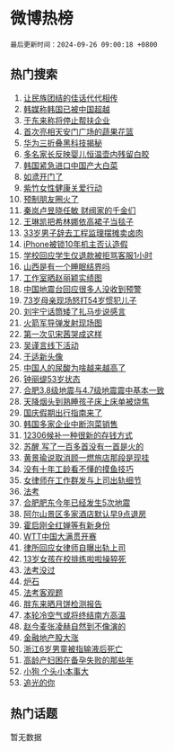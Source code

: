 # 微博热榜

`最后更新时间：2024-09-26 09:00:18 +0800`

## 热门搜索

1. [让民族团结的佳话代代相传](https://m.weibo.cn/search?containerid=100103type%3D1%26t%3D10%26q%3D%23%E8%AE%A9%E6%B0%91%E6%97%8F%E5%9B%A2%E7%BB%93%E7%9A%84%E4%BD%B3%E8%AF%9D%E4%BB%A3%E4%BB%A3%E7%9B%B8%E4%BC%A0%23&stream_entry_id=51&isnewpage=1&extparam=seat%3D1%26dgr%3D0%26q%3D%2523%25E8%25AE%25A9%25E6%25B0%2591%25E6%2597%258F%25E5%259B%25A2%25E7%25BB%2593%25E7%259A%2584%25E4%25BD%25B3%25E8%25AF%259D%25E4%25BB%25A3%25E4%25BB%25A3%25E7%259B%25B8%25E4%25BC%25A0%2523%26stream_entry_id%3D51%26pos%3D0%26c_type%3D51%26filter_type%3Drealtimehot%26cate%3D10103%26display_time%3D1727312417%26pre_seqid%3D1727312417623012515455)
1. [韩媒称韩国已被中国超越](https://m.weibo.cn/search?containerid=100103type%3D1%26t%3D10%26q%3D%23%E9%9F%A9%E5%AA%92%E7%A7%B0%E9%9F%A9%E5%9B%BD%E5%B7%B2%E8%A2%AB%E4%B8%AD%E5%9B%BD%E8%B6%85%E8%B6%8A%23&stream_entry_id=31&isnewpage=1&extparam=seat%3D1%26dgr%3D0%26c_type%3D31%26flag%3D1%26realpos%3D1%26cate%3D5001%26lcate%3D5001%26filter_type%3Drealtimehot%26pos%3D0%26band_rank%3D1%26stream_entry_id%3D31%26q%3D%2523%25E9%259F%25A9%25E5%25AA%2592%25E7%25A7%25B0%25E9%259F%25A9%25E5%259B%25BD%25E5%25B7%25B2%25E8%25A2%25AB%25E4%25B8%25AD%25E5%259B%25BD%25E8%25B6%2585%25E8%25B6%258A%2523%26display_time%3D1727312417%26pre_seqid%3D1727312417623012515455)
1. [于东来称将停止帮扶企业](https://m.weibo.cn/search?containerid=100103type%3D1%26t%3D10%26q%3D%23%E4%BA%8E%E4%B8%9C%E6%9D%A5%E7%A7%B0%E5%B0%86%E5%81%9C%E6%AD%A2%E5%B8%AE%E6%89%B6%E4%BC%81%E4%B8%9A%23&stream_entry_id=31&isnewpage=1&extparam=seat%3D1%26dgr%3D0%26c_type%3D31%26flag%3D1%26realpos%3D2%26cate%3D5001%26lcate%3D5001%26filter_type%3Drealtimehot%26pos%3D1%26band_rank%3D2%26stream_entry_id%3D31%26q%3D%2523%25E4%25BA%258E%25E4%25B8%259C%25E6%259D%25A5%25E7%25A7%25B0%25E5%25B0%2586%25E5%2581%259C%25E6%25AD%25A2%25E5%25B8%25AE%25E6%2589%25B6%25E4%25BC%2581%25E4%25B8%259A%2523%26display_time%3D1727312417%26pre_seqid%3D1727312417623012515455)
1. [首次亮相天安门广场的蔬果花篮](https://m.weibo.cn/search?containerid=100103type%3D1%26t%3D10%26q%3D%23%E9%A6%96%E6%AC%A1%E4%BA%AE%E7%9B%B8%E5%A4%A9%E5%AE%89%E9%97%A8%E5%B9%BF%E5%9C%BA%E7%9A%84%E8%94%AC%E6%9E%9C%E8%8A%B1%E7%AF%AE%23&stream_entry_id=31&isnewpage=1&extparam=seat%3D1%26dgr%3D0%26c_type%3D31%26flag%3D32768%26realpos%3D3%26cate%3D5001%26lcate%3D5001%26filter_type%3Drealtimehot%26pos%3D2%26band_rank%3D3%26stream_entry_id%3D31%26q%3D%2523%25E9%25A6%2596%25E6%25AC%25A1%25E4%25BA%25AE%25E7%259B%25B8%25E5%25A4%25A9%25E5%25AE%2589%25E9%2597%25A8%25E5%25B9%25BF%25E5%259C%25BA%25E7%259A%2584%25E8%2594%25AC%25E6%259E%259C%25E8%258A%25B1%25E7%25AF%25AE%2523%26display_time%3D1727312417%26pre_seqid%3D1727312417623012515455)
1. [华为三折叠黑科技揭秘](https://m.weibo.cn/search?containerid=100103type%3D1%26t%3D10%26q%3D%23%E5%8D%8E%E4%B8%BA%E4%B8%89%E6%8A%98%E5%8F%A0%E9%BB%91%E7%A7%91%E6%8A%80%E6%8F%AD%E7%A7%98%23&stream_entry_id=31&isnewpage=1&extparam=seat%3D1%26dgr%3D0%26adid%3D256952%26pos%3D3%26cate%3D5001%26c_type%3D31%26band_rank%3D4%26lcate%3D5001%26filter_type%3Drealtimehot%26stream_entry_id%3D31%26topic_ad%3D1%26is_ad_pos%3D1%26q%3D%2523%25E5%258D%258E%25E4%25B8%25BA%25E4%25B8%2589%25E6%258A%2598%25E5%258F%25A0%25E9%25BB%2591%25E7%25A7%2591%25E6%258A%2580%25E6%258F%25AD%25E7%25A7%2598%2523%26display_time%3D1727312417%26pre_seqid%3D1727312417623012515455)
1. [多名家长反映婴儿恒温壶内残留白胶](https://m.weibo.cn/search?containerid=100103type%3D1%26t%3D10%26q%3D%23%E5%A4%9A%E5%90%8D%E5%AE%B6%E9%95%BF%E5%8F%8D%E6%98%A0%E5%A9%B4%E5%84%BF%E6%81%92%E6%B8%A9%E5%A3%B6%E5%86%85%E6%AE%8B%E7%95%99%E7%99%BD%E8%83%B6%23&stream_entry_id=31&isnewpage=1&extparam=seat%3D1%26dgr%3D0%26c_type%3D31%26flag%3D1%26realpos%3D4%26cate%3D5001%26lcate%3D5001%26filter_type%3Drealtimehot%26pos%3D4%26band_rank%3D4%26stream_entry_id%3D31%26q%3D%2523%25E5%25A4%259A%25E5%2590%258D%25E5%25AE%25B6%25E9%2595%25BF%25E5%258F%258D%25E6%2598%25A0%25E5%25A9%25B4%25E5%2584%25BF%25E6%2581%2592%25E6%25B8%25A9%25E5%25A3%25B6%25E5%2586%2585%25E6%25AE%258B%25E7%2595%2599%25E7%2599%25BD%25E8%2583%25B6%2523%26display_time%3D1727312417%26pre_seqid%3D1727312417623012515455)
1. [韩国紧急进口中国产大白菜](https://m.weibo.cn/search?containerid=100103type%3D1%26t%3D10%26q%3D%23%E9%9F%A9%E5%9B%BD%E7%B4%A7%E6%80%A5%E8%BF%9B%E5%8F%A3%E4%B8%AD%E5%9B%BD%E4%BA%A7%E5%A4%A7%E7%99%BD%E8%8F%9C%23&stream_entry_id=31&isnewpage=1&extparam=seat%3D1%26dgr%3D0%26c_type%3D31%26flag%3D1%26realpos%3D5%26cate%3D5001%26lcate%3D5001%26filter_type%3Drealtimehot%26pos%3D5%26band_rank%3D5%26stream_entry_id%3D31%26q%3D%2523%25E9%259F%25A9%25E5%259B%25BD%25E7%25B4%25A7%25E6%2580%25A5%25E8%25BF%259B%25E5%258F%25A3%25E4%25B8%25AD%25E5%259B%25BD%25E4%25BA%25A7%25E5%25A4%25A7%25E7%2599%25BD%25E8%258F%259C%2523%26display_time%3D1727312417%26pre_seqid%3D1727312417623012515455)
1. [如鸢开门了](https://m.weibo.cn/search?containerid=100103type%3D1%26t%3D10%26q%3D%E5%A6%82%E9%B8%A2%E5%BC%80%E9%97%A8%E4%BA%86&stream_entry_id=31&isnewpage=1&extparam=seat%3D1%26dgr%3D0%26c_type%3D31%26flag%3D1%26realpos%3D6%26cate%3D5001%26lcate%3D5001%26filter_type%3Drealtimehot%26pos%3D6%26band_rank%3D6%26stream_entry_id%3D31%26q%3D%25E5%25A6%2582%25E9%25B8%25A2%25E5%25BC%2580%25E9%2597%25A8%25E4%25BA%2586%26display_time%3D1727312417%26pre_seqid%3D1727312417623012515455)
1. [紫竹女性健康关爱行动](https://m.weibo.cn/search?containerid=100103type%3D1%26t%3D10%26q%3D%23%E7%B4%AB%E7%AB%B9%E5%A5%B3%E6%80%A7%E5%81%A5%E5%BA%B7%E5%85%B3%E7%88%B1%E8%A1%8C%E5%8A%A8%23&stream_entry_id=31&isnewpage=1&extparam=seat%3D1%26dgr%3D0%26adid%3D255599%26pos%3D7%26cate%3D5001%26c_type%3D31%26band_rank%3D7%26lcate%3D5001%26filter_type%3Drealtimehot%26stream_entry_id%3D31%26topic_ad%3D1%26is_ad_pos%3D1%26q%3D%2523%25E7%25B4%25AB%25E7%25AB%25B9%25E5%25A5%25B3%25E6%2580%25A7%25E5%2581%25A5%25E5%25BA%25B7%25E5%2585%25B3%25E7%2588%25B1%25E8%25A1%258C%25E5%258A%25A8%2523%26display_time%3D1727312417%26pre_seqid%3D1727312417623012515455)
1. [预制朋友圈火了](https://m.weibo.cn/search?containerid=100103type%3D1%26t%3D10%26q%3D%23%E9%A2%84%E5%88%B6%E6%9C%8B%E5%8F%8B%E5%9C%88%E7%81%AB%E4%BA%86%23&stream_entry_id=31&isnewpage=1&extparam=seat%3D1%26dgr%3D0%26c_type%3D31%26flag%3D0%26realpos%3D7%26cate%3D5001%26lcate%3D5001%26filter_type%3Drealtimehot%26pos%3D8%26band_rank%3D7%26stream_entry_id%3D31%26q%3D%2523%25E9%25A2%2584%25E5%2588%25B6%25E6%259C%258B%25E5%258F%258B%25E5%259C%2588%25E7%2581%25AB%25E4%25BA%2586%2523%26display_time%3D1727312417%26pre_seqid%3D1727312417623012515455)
1. [秦岚卢昱晓任敏 财阀家的千金们](https://m.weibo.cn/search?containerid=100103type%3D1%26t%3D10%26q%3D%E7%A7%A6%E5%B2%9A%E5%8D%A2%E6%98%B1%E6%99%93%E4%BB%BB%E6%95%8F+%E8%B4%A2%E9%98%80%E5%AE%B6%E7%9A%84%E5%8D%83%E9%87%91%E4%BB%AC&stream_entry_id=31&isnewpage=1&extparam=seat%3D1%26dgr%3D0%26c_type%3D31%26flag%3D2%26realpos%3D8%26cate%3D5001%26lcate%3D5001%26filter_type%3Drealtimehot%26pos%3D9%26band_rank%3D8%26stream_entry_id%3D31%26q%3D%25E7%25A7%25A6%25E5%25B2%259A%25E5%258D%25A2%25E6%2598%25B1%25E6%2599%2593%25E4%25BB%25BB%25E6%2595%258F%2520%25E8%25B4%25A2%25E9%2598%2580%25E5%25AE%25B6%25E7%259A%2584%25E5%258D%2583%25E9%2587%2591%25E4%25BB%25AC%26display_time%3D1727312417%26pre_seqid%3D1727312417623012515455)
1. [王琳凯把希林娜依高裙子当毯子](https://m.weibo.cn/search?containerid=100103type%3D1%26t%3D10%26q%3D%23%E7%8E%8B%E7%90%B3%E5%87%AF%E6%8A%8A%E5%B8%8C%E6%9E%97%E5%A8%9C%E4%BE%9D%E9%AB%98%E8%A3%99%E5%AD%90%E5%BD%93%E6%AF%AF%E5%AD%90%23&stream_entry_id=31&isnewpage=1&extparam=seat%3D1%26dgr%3D0%26c_type%3D31%26flag%3D1%26realpos%3D9%26cate%3D5001%26lcate%3D5001%26filter_type%3Drealtimehot%26pos%3D10%26band_rank%3D9%26stream_entry_id%3D31%26q%3D%2523%25E7%258E%258B%25E7%2590%25B3%25E5%2587%25AF%25E6%258A%258A%25E5%25B8%258C%25E6%259E%2597%25E5%25A8%259C%25E4%25BE%259D%25E9%25AB%2598%25E8%25A3%2599%25E5%25AD%2590%25E5%25BD%2593%25E6%25AF%25AF%25E5%25AD%2590%2523%26display_time%3D1727312417%26pre_seqid%3D1727312417623012515455)
1. [33岁男子辞去工程监理摆摊卖卤肉](https://m.weibo.cn/search?containerid=100103type%3D1%26t%3D10%26q%3D%2333%E5%B2%81%E7%94%B7%E5%AD%90%E8%BE%9E%E5%8E%BB%E5%B7%A5%E7%A8%8B%E7%9B%91%E7%90%86%E6%91%86%E6%91%8A%E5%8D%96%E5%8D%A4%E8%82%89%23&stream_entry_id=31&isnewpage=1&extparam=seat%3D1%26dgr%3D0%26c_type%3D31%26flag%3D0%26realpos%3D10%26cate%3D5001%26lcate%3D5001%26filter_type%3Drealtimehot%26pos%3D11%26band_rank%3D10%26stream_entry_id%3D31%26q%3D%252333%25E5%25B2%2581%25E7%2594%25B7%25E5%25AD%2590%25E8%25BE%259E%25E5%258E%25BB%25E5%25B7%25A5%25E7%25A8%258B%25E7%259B%2591%25E7%2590%2586%25E6%2591%2586%25E6%2591%258A%25E5%258D%2596%25E5%258D%25A4%25E8%2582%2589%2523%26display_time%3D1727312417%26pre_seqid%3D1727312417623012515455)
1. [iPhone被锁10年机主否认造假](https://m.weibo.cn/search?containerid=100103type%3D1%26t%3D10%26q%3D%23iPhone%E8%A2%AB%E9%94%8110%E5%B9%B4%E6%9C%BA%E4%B8%BB%E5%90%A6%E8%AE%A4%E9%80%A0%E5%81%87%23&stream_entry_id=31&isnewpage=1&extparam=seat%3D1%26dgr%3D0%26c_type%3D31%26flag%3D1%26realpos%3D11%26cate%3D5001%26lcate%3D5001%26filter_type%3Drealtimehot%26pos%3D12%26band_rank%3D11%26stream_entry_id%3D31%26q%3D%2523iPhone%25E8%25A2%25AB%25E9%2594%258110%25E5%25B9%25B4%25E6%259C%25BA%25E4%25B8%25BB%25E5%2590%25A6%25E8%25AE%25A4%25E9%2580%25A0%25E5%2581%2587%2523%26display_time%3D1727312417%26pre_seqid%3D1727312417623012515455)
1. [学校回应学生仅退款被拒骂客服1小时](https://m.weibo.cn/search?containerid=100103type%3D1%26t%3D10%26q%3D%23%E5%AD%A6%E6%A0%A1%E5%9B%9E%E5%BA%94%E5%AD%A6%E7%94%9F%E4%BB%85%E9%80%80%E6%AC%BE%E8%A2%AB%E6%8B%92%E9%AA%82%E5%AE%A2%E6%9C%8D1%E5%B0%8F%E6%97%B6%23&stream_entry_id=31&isnewpage=1&extparam=seat%3D1%26dgr%3D0%26c_type%3D31%26flag%3D0%26realpos%3D12%26cate%3D5001%26lcate%3D5001%26filter_type%3Drealtimehot%26pos%3D13%26band_rank%3D12%26stream_entry_id%3D31%26q%3D%2523%25E5%25AD%25A6%25E6%25A0%25A1%25E5%259B%259E%25E5%25BA%2594%25E5%25AD%25A6%25E7%2594%259F%25E4%25BB%2585%25E9%2580%2580%25E6%25AC%25BE%25E8%25A2%25AB%25E6%258B%2592%25E9%25AA%2582%25E5%25AE%25A2%25E6%259C%258D1%25E5%25B0%258F%25E6%2597%25B6%2523%26display_time%3D1727312417%26pre_seqid%3D1727312417623012515455)
1. [山西是有一个睡眠结界吗](https://m.weibo.cn/search?containerid=100103type%3D1%26t%3D10%26q%3D%23%E5%B1%B1%E8%A5%BF%E6%98%AF%E6%9C%89%E4%B8%80%E4%B8%AA%E7%9D%A1%E7%9C%A0%E7%BB%93%E7%95%8C%E5%90%97%23&stream_entry_id=31&isnewpage=1&extparam=seat%3D1%26dgr%3D0%26c_type%3D31%26flag%3D0%26realpos%3D13%26cate%3D5001%26lcate%3D5001%26filter_type%3Drealtimehot%26pos%3D14%26band_rank%3D13%26stream_entry_id%3D31%26q%3D%2523%25E5%25B1%25B1%25E8%25A5%25BF%25E6%2598%25AF%25E6%259C%2589%25E4%25B8%2580%25E4%25B8%25AA%25E7%259D%25A1%25E7%259C%25A0%25E7%25BB%2593%25E7%2595%258C%25E5%2590%2597%2523%26display_time%3D1727312417%26pre_seqid%3D1727312417623012515455)
1. [工作室晒赵丽颖实绩图](https://m.weibo.cn/search?containerid=100103type%3D1%26t%3D10%26q%3D%23%E5%B7%A5%E4%BD%9C%E5%AE%A4%E6%99%92%E8%B5%B5%E4%B8%BD%E9%A2%96%E5%AE%9E%E7%BB%A9%E5%9B%BE%23&stream_entry_id=31&isnewpage=1&extparam=seat%3D1%26dgr%3D0%26c_type%3D31%26flag%3D1%26realpos%3D14%26cate%3D5001%26lcate%3D5001%26filter_type%3Drealtimehot%26pos%3D15%26band_rank%3D14%26stream_entry_id%3D31%26q%3D%2523%25E5%25B7%25A5%25E4%25BD%259C%25E5%25AE%25A4%25E6%2599%2592%25E8%25B5%25B5%25E4%25B8%25BD%25E9%25A2%2596%25E5%25AE%259E%25E7%25BB%25A9%25E5%259B%25BE%2523%26display_time%3D1727312417%26pre_seqid%3D1727312417623012515455)
1. [中国地震台回应很多人没收到预警](https://m.weibo.cn/search?containerid=100103type%3D1%26t%3D10%26q%3D%23%E4%B8%AD%E5%9B%BD%E5%9C%B0%E9%9C%87%E5%8F%B0%E5%9B%9E%E5%BA%94%E5%BE%88%E5%A4%9A%E4%BA%BA%E6%B2%A1%E6%94%B6%E5%88%B0%E9%A2%84%E8%AD%A6%23&stream_entry_id=31&isnewpage=1&extparam=seat%3D1%26dgr%3D0%26c_type%3D31%26flag%3D1%26realpos%3D15%26cate%3D5001%26lcate%3D5001%26filter_type%3Drealtimehot%26pos%3D16%26band_rank%3D15%26stream_entry_id%3D31%26q%3D%2523%25E4%25B8%25AD%25E5%259B%25BD%25E5%259C%25B0%25E9%259C%2587%25E5%258F%25B0%25E5%259B%259E%25E5%25BA%2594%25E5%25BE%2588%25E5%25A4%259A%25E4%25BA%25BA%25E6%25B2%25A1%25E6%2594%25B6%25E5%2588%25B0%25E9%25A2%2584%25E8%25AD%25A6%2523%26display_time%3D1727312417%26pre_seqid%3D1727312417623012515455)
1. [73岁母亲现场怒打54岁惯犯儿子](https://m.weibo.cn/search?containerid=100103type%3D1%26t%3D10%26q%3D%2373%E5%B2%81%E6%AF%8D%E4%BA%B2%E7%8E%B0%E5%9C%BA%E6%80%92%E6%89%9354%E5%B2%81%E6%83%AF%E7%8A%AF%E5%84%BF%E5%AD%90%23&stream_entry_id=31&isnewpage=1&extparam=seat%3D1%26dgr%3D0%26c_type%3D31%26flag%3D0%26realpos%3D16%26cate%3D5001%26lcate%3D5001%26filter_type%3Drealtimehot%26pos%3D17%26band_rank%3D16%26stream_entry_id%3D31%26q%3D%252373%25E5%25B2%2581%25E6%25AF%258D%25E4%25BA%25B2%25E7%258E%25B0%25E5%259C%25BA%25E6%2580%2592%25E6%2589%259354%25E5%25B2%2581%25E6%2583%25AF%25E7%258A%25AF%25E5%2584%25BF%25E5%25AD%2590%2523%26display_time%3D1727312417%26pre_seqid%3D1727312417623012515455)
1. [刘宇宁话筒矮了扎马步说感言](https://m.weibo.cn/search?containerid=100103type%3D1%26t%3D10%26q%3D%E5%88%98%E5%AE%87%E5%AE%81%E8%AF%9D%E7%AD%92%E7%9F%AE%E4%BA%86%E6%89%8E%E9%A9%AC%E6%AD%A5%E8%AF%B4%E6%84%9F%E8%A8%80&stream_entry_id=31&isnewpage=1&extparam=seat%3D1%26dgr%3D0%26c_type%3D31%26flag%3D1%26realpos%3D17%26cate%3D5001%26lcate%3D5001%26filter_type%3Drealtimehot%26pos%3D18%26band_rank%3D17%26stream_entry_id%3D31%26q%3D%25E5%2588%2598%25E5%25AE%2587%25E5%25AE%2581%25E8%25AF%259D%25E7%25AD%2592%25E7%259F%25AE%25E4%25BA%2586%25E6%2589%258E%25E9%25A9%25AC%25E6%25AD%25A5%25E8%25AF%25B4%25E6%2584%259F%25E8%25A8%2580%26display_time%3D1727312417%26pre_seqid%3D1727312417623012515455)
1. [火箭军导弹发射现场图](https://m.weibo.cn/search?containerid=100103type%3D1%26t%3D10%26q%3D%23%E7%81%AB%E7%AE%AD%E5%86%9B%E5%AF%BC%E5%BC%B9%E5%8F%91%E5%B0%84%E7%8E%B0%E5%9C%BA%E5%9B%BE%23&stream_entry_id=31&isnewpage=1&extparam=seat%3D1%26dgr%3D0%26c_type%3D31%26flag%3D1%26realpos%3D18%26cate%3D5001%26lcate%3D5001%26filter_type%3Drealtimehot%26pos%3D19%26band_rank%3D18%26stream_entry_id%3D31%26q%3D%2523%25E7%2581%25AB%25E7%25AE%25AD%25E5%2586%259B%25E5%25AF%25BC%25E5%25BC%25B9%25E5%258F%2591%25E5%25B0%2584%25E7%258E%25B0%25E5%259C%25BA%25E5%259B%25BE%2523%26display_time%3D1727312417%26pre_seqid%3D1727312417623012515455)
1. [第一次见宋茜哭成这样](https://m.weibo.cn/search?containerid=100103type%3D1%26t%3D10%26q%3D%23%E7%AC%AC%E4%B8%80%E6%AC%A1%E8%A7%81%E5%AE%8B%E8%8C%9C%E5%93%AD%E6%88%90%E8%BF%99%E6%A0%B7%23&stream_entry_id=31&isnewpage=1&extparam=seat%3D1%26dgr%3D0%26c_type%3D31%26flag%3D0%26realpos%3D19%26cate%3D5001%26lcate%3D5001%26filter_type%3Drealtimehot%26pos%3D20%26band_rank%3D19%26stream_entry_id%3D31%26q%3D%2523%25E7%25AC%25AC%25E4%25B8%2580%25E6%25AC%25A1%25E8%25A7%2581%25E5%25AE%258B%25E8%258C%259C%25E5%2593%25AD%25E6%2588%2590%25E8%25BF%2599%25E6%25A0%25B7%2523%26display_time%3D1727312417%26pre_seqid%3D1727312417623012515455)
1. [吴谨言线下活动](https://m.weibo.cn/search?containerid=100103type%3D1%26t%3D10%26q%3D%E5%90%B4%E8%B0%A8%E8%A8%80%E7%BA%BF%E4%B8%8B%E6%B4%BB%E5%8A%A8&stream_entry_id=31&isnewpage=1&extparam=seat%3D1%26dgr%3D0%26c_type%3D31%26flag%3D0%26realpos%3D20%26cate%3D5001%26lcate%3D5001%26filter_type%3Drealtimehot%26pos%3D21%26band_rank%3D20%26stream_entry_id%3D31%26q%3D%25E5%2590%25B4%25E8%25B0%25A8%25E8%25A8%2580%25E7%25BA%25BF%25E4%25B8%258B%25E6%25B4%25BB%25E5%258A%25A8%26display_time%3D1727312417%26pre_seqid%3D1727312417623012515455)
1. [于适新头像](https://m.weibo.cn/search?containerid=100103type%3D1%26t%3D10%26q%3D%23%E4%BA%8E%E9%80%82%E6%96%B0%E5%A4%B4%E5%83%8F%23&stream_entry_id=31&isnewpage=1&extparam=seat%3D1%26dgr%3D0%26c_type%3D31%26flag%3D2%26realpos%3D21%26cate%3D5001%26lcate%3D5001%26filter_type%3Drealtimehot%26pos%3D22%26band_rank%3D21%26stream_entry_id%3D31%26q%3D%2523%25E4%25BA%258E%25E9%2580%2582%25E6%2596%25B0%25E5%25A4%25B4%25E5%2583%258F%2523%26display_time%3D1727312417%26pre_seqid%3D1727312417623012515455)
1. [中国人的尿酸为啥越来越高了](https://m.weibo.cn/search?containerid=100103type%3D1%26t%3D10%26q%3D%23%E4%B8%AD%E5%9B%BD%E4%BA%BA%E7%9A%84%E5%B0%BF%E9%85%B8%E4%B8%BA%E5%95%A5%E8%B6%8A%E6%9D%A5%E8%B6%8A%E9%AB%98%E4%BA%86%23&stream_entry_id=31&isnewpage=1&extparam=seat%3D1%26dgr%3D0%26c_type%3D31%26flag%3D0%26realpos%3D22%26cate%3D5001%26lcate%3D5001%26filter_type%3Drealtimehot%26pos%3D23%26band_rank%3D22%26stream_entry_id%3D31%26q%3D%2523%25E4%25B8%25AD%25E5%259B%25BD%25E4%25BA%25BA%25E7%259A%2584%25E5%25B0%25BF%25E9%2585%25B8%25E4%25B8%25BA%25E5%2595%25A5%25E8%25B6%258A%25E6%259D%25A5%25E8%25B6%258A%25E9%25AB%2598%25E4%25BA%2586%2523%26display_time%3D1727312417%26pre_seqid%3D1727312417623012515455)
1. [钟丽缇53岁状态](https://m.weibo.cn/search?containerid=100103type%3D1%26t%3D10%26q%3D%E9%92%9F%E4%B8%BD%E7%BC%8753%E5%B2%81%E7%8A%B6%E6%80%81&stream_entry_id=31&isnewpage=1&extparam=seat%3D1%26dgr%3D0%26c_type%3D31%26flag%3D0%26realpos%3D23%26cate%3D5001%26lcate%3D5001%26filter_type%3Drealtimehot%26pos%3D24%26band_rank%3D23%26stream_entry_id%3D31%26q%3D%25E9%2592%259F%25E4%25B8%25BD%25E7%25BC%258753%25E5%25B2%2581%25E7%258A%25B6%25E6%2580%2581%26display_time%3D1727312417%26pre_seqid%3D1727312417623012515455)
1. [合肥3.8级地震与4.7级地震震中基本一致](https://m.weibo.cn/search?containerid=100103type%3D1%26t%3D10%26q%3D%23%E5%90%88%E8%82%A53.8%E7%BA%A7%E5%9C%B0%E9%9C%87%E4%B8%8E4.7%E7%BA%A7%E5%9C%B0%E9%9C%87%E9%9C%87%E4%B8%AD%E5%9F%BA%E6%9C%AC%E4%B8%80%E8%87%B4%23&stream_entry_id=31&isnewpage=1&extparam=seat%3D1%26dgr%3D0%26c_type%3D31%26flag%3D0%26realpos%3D24%26cate%3D5001%26lcate%3D5001%26filter_type%3Drealtimehot%26pos%3D25%26band_rank%3D24%26stream_entry_id%3D31%26q%3D%2523%25E5%2590%2588%25E8%2582%25A53.8%25E7%25BA%25A7%25E5%259C%25B0%25E9%259C%2587%25E4%25B8%258E4.7%25E7%25BA%25A7%25E5%259C%25B0%25E9%259C%2587%25E9%259C%2587%25E4%25B8%25AD%25E5%259F%25BA%25E6%259C%25AC%25E4%25B8%2580%25E8%2587%25B4%2523%26display_time%3D1727312417%26pre_seqid%3D1727312417623012515455)
1. [天降烟头到熟睡孩子床上床单被烧焦](https://m.weibo.cn/search?containerid=100103type%3D1%26t%3D10%26q%3D%23%E5%A4%A9%E9%99%8D%E7%83%9F%E5%A4%B4%E5%88%B0%E7%86%9F%E7%9D%A1%E5%AD%A9%E5%AD%90%E5%BA%8A%E4%B8%8A%E5%BA%8A%E5%8D%95%E8%A2%AB%E7%83%A7%E7%84%A6%23&stream_entry_id=31&isnewpage=1&extparam=seat%3D1%26dgr%3D0%26c_type%3D31%26flag%3D0%26realpos%3D25%26cate%3D5001%26lcate%3D5001%26filter_type%3Drealtimehot%26pos%3D26%26band_rank%3D25%26stream_entry_id%3D31%26q%3D%2523%25E5%25A4%25A9%25E9%2599%258D%25E7%2583%259F%25E5%25A4%25B4%25E5%2588%25B0%25E7%2586%259F%25E7%259D%25A1%25E5%25AD%25A9%25E5%25AD%2590%25E5%25BA%258A%25E4%25B8%258A%25E5%25BA%258A%25E5%258D%2595%25E8%25A2%25AB%25E7%2583%25A7%25E7%2584%25A6%2523%26display_time%3D1727312417%26pre_seqid%3D1727312417623012515455)
1. [国庆假期出行指南来了](https://m.weibo.cn/search?containerid=100103type%3D1%26t%3D10%26q%3D%23%E5%9B%BD%E5%BA%86%E5%81%87%E6%9C%9F%E5%87%BA%E8%A1%8C%E6%8C%87%E5%8D%97%E6%9D%A5%E4%BA%86%23&stream_entry_id=31&isnewpage=1&extparam=seat%3D1%26dgr%3D0%26c_type%3D31%26flag%3D1%26realpos%3D26%26cate%3D5001%26lcate%3D5001%26filter_type%3Drealtimehot%26pos%3D27%26band_rank%3D26%26stream_entry_id%3D31%26q%3D%2523%25E5%259B%25BD%25E5%25BA%2586%25E5%2581%2587%25E6%259C%259F%25E5%2587%25BA%25E8%25A1%258C%25E6%258C%2587%25E5%258D%2597%25E6%259D%25A5%25E4%25BA%2586%2523%26display_time%3D1727312417%26pre_seqid%3D1727312417623012515455)
1. [韩国多家企业中断泡菜销售](https://m.weibo.cn/search?containerid=100103type%3D1%26t%3D10%26q%3D%23%E9%9F%A9%E5%9B%BD%E5%A4%9A%E5%AE%B6%E4%BC%81%E4%B8%9A%E4%B8%AD%E6%96%AD%E6%B3%A1%E8%8F%9C%E9%94%80%E5%94%AE%23&stream_entry_id=31&isnewpage=1&extparam=seat%3D1%26dgr%3D0%26c_type%3D31%26flag%3D1%26realpos%3D27%26cate%3D5001%26lcate%3D5001%26filter_type%3Drealtimehot%26pos%3D28%26band_rank%3D27%26stream_entry_id%3D31%26q%3D%2523%25E9%259F%25A9%25E5%259B%25BD%25E5%25A4%259A%25E5%25AE%25B6%25E4%25BC%2581%25E4%25B8%259A%25E4%25B8%25AD%25E6%2596%25AD%25E6%25B3%25A1%25E8%258F%259C%25E9%2594%2580%25E5%2594%25AE%2523%26display_time%3D1727312417%26pre_seqid%3D1727312417623012515455)
1. [12306候补一种很新的存钱方式](https://m.weibo.cn/search?containerid=100103type%3D1%26t%3D10%26q%3D%2312306%E5%80%99%E8%A1%A5%E4%B8%80%E7%A7%8D%E5%BE%88%E6%96%B0%E7%9A%84%E5%AD%98%E9%92%B1%E6%96%B9%E5%BC%8F%23&stream_entry_id=31&isnewpage=1&extparam=seat%3D1%26dgr%3D0%26c_type%3D31%26flag%3D0%26realpos%3D28%26cate%3D5001%26lcate%3D5001%26filter_type%3Drealtimehot%26pos%3D29%26band_rank%3D28%26stream_entry_id%3D31%26q%3D%252312306%25E5%2580%2599%25E8%25A1%25A5%25E4%25B8%2580%25E7%25A7%258D%25E5%25BE%2588%25E6%2596%25B0%25E7%259A%2584%25E5%25AD%2598%25E9%2592%25B1%25E6%2596%25B9%25E5%25BC%258F%2523%26display_time%3D1727312417%26pre_seqid%3D1727312417623012515455)
1. [苏醒 写了一百多首没有一首是火的](https://m.weibo.cn/search?containerid=100103type%3D1%26t%3D10%26q%3D%E8%8B%8F%E9%86%92+%E5%86%99%E4%BA%86%E4%B8%80%E7%99%BE%E5%A4%9A%E9%A6%96%E6%B2%A1%E6%9C%89%E4%B8%80%E9%A6%96%E6%98%AF%E7%81%AB%E7%9A%84&stream_entry_id=31&isnewpage=1&extparam=seat%3D1%26dgr%3D0%26c_type%3D31%26flag%3D0%26realpos%3D29%26cate%3D5001%26lcate%3D5001%26filter_type%3Drealtimehot%26pos%3D30%26band_rank%3D29%26stream_entry_id%3D31%26q%3D%25E8%258B%258F%25E9%2586%2592%2520%25E5%2586%2599%25E4%25BA%2586%25E4%25B8%2580%25E7%2599%25BE%25E5%25A4%259A%25E9%25A6%2596%25E6%25B2%25A1%25E6%259C%2589%25E4%25B8%2580%25E9%25A6%2596%25E6%2598%25AF%25E7%2581%25AB%25E7%259A%2584%26display_time%3D1727312417%26pre_seqid%3D1727312417623012515455)
1. [黄景瑜说取消顾一燃旅店那段是现挂](https://m.weibo.cn/search?containerid=100103type%3D1%26t%3D10%26q%3D%E9%BB%84%E6%99%AF%E7%91%9C%E8%AF%B4%E5%8F%96%E6%B6%88%E9%A1%BE%E4%B8%80%E7%87%83%E6%97%85%E5%BA%97%E9%82%A3%E6%AE%B5%E6%98%AF%E7%8E%B0%E6%8C%82&stream_entry_id=31&isnewpage=1&extparam=seat%3D1%26dgr%3D0%26c_type%3D31%26flag%3D0%26realpos%3D30%26cate%3D5001%26lcate%3D5001%26filter_type%3Drealtimehot%26pos%3D31%26band_rank%3D30%26stream_entry_id%3D31%26q%3D%25E9%25BB%2584%25E6%2599%25AF%25E7%2591%259C%25E8%25AF%25B4%25E5%258F%2596%25E6%25B6%2588%25E9%25A1%25BE%25E4%25B8%2580%25E7%2587%2583%25E6%2597%2585%25E5%25BA%2597%25E9%2582%25A3%25E6%25AE%25B5%25E6%2598%25AF%25E7%258E%25B0%25E6%258C%2582%26display_time%3D1727312417%26pre_seqid%3D1727312417623012515455)
1. [没有十年工龄看不懂的摸鱼技巧](https://m.weibo.cn/search?containerid=100103type%3D1%26t%3D10%26q%3D%23%E6%B2%A1%E6%9C%89%E5%8D%81%E5%B9%B4%E5%B7%A5%E9%BE%84%E7%9C%8B%E4%B8%8D%E6%87%82%E7%9A%84%E6%91%B8%E9%B1%BC%E6%8A%80%E5%B7%A7%23&stream_entry_id=31&isnewpage=1&extparam=seat%3D1%26dgr%3D0%26c_type%3D31%26flag%3D0%26realpos%3D31%26cate%3D5001%26lcate%3D5001%26filter_type%3Drealtimehot%26pos%3D32%26band_rank%3D31%26stream_entry_id%3D31%26q%3D%2523%25E6%25B2%25A1%25E6%259C%2589%25E5%258D%2581%25E5%25B9%25B4%25E5%25B7%25A5%25E9%25BE%2584%25E7%259C%258B%25E4%25B8%258D%25E6%2587%2582%25E7%259A%2584%25E6%2591%25B8%25E9%25B1%25BC%25E6%258A%2580%25E5%25B7%25A7%2523%26display_time%3D1727312417%26pre_seqid%3D1727312417623012515455)
1. [女律师在工作群发与上司出轨细节](https://m.weibo.cn/search?containerid=100103type%3D1%26t%3D10%26q%3D%23%E5%A5%B3%E5%BE%8B%E5%B8%88%E5%9C%A8%E5%B7%A5%E4%BD%9C%E7%BE%A4%E5%8F%91%E4%B8%8E%E4%B8%8A%E5%8F%B8%E5%87%BA%E8%BD%A8%E7%BB%86%E8%8A%82%23&stream_entry_id=31&isnewpage=1&extparam=seat%3D1%26dgr%3D0%26c_type%3D31%26flag%3D0%26realpos%3D32%26cate%3D5001%26lcate%3D5001%26filter_type%3Drealtimehot%26pos%3D33%26band_rank%3D32%26stream_entry_id%3D31%26q%3D%2523%25E5%25A5%25B3%25E5%25BE%258B%25E5%25B8%2588%25E5%259C%25A8%25E5%25B7%25A5%25E4%25BD%259C%25E7%25BE%25A4%25E5%258F%2591%25E4%25B8%258E%25E4%25B8%258A%25E5%258F%25B8%25E5%2587%25BA%25E8%25BD%25A8%25E7%25BB%2586%25E8%258A%2582%2523%26display_time%3D1727312417%26pre_seqid%3D1727312417623012515455)
1. [法考](https://m.weibo.cn/search?containerid=100103type%3D1%26t%3D10%26q%3D%E6%B3%95%E8%80%83&stream_entry_id=31&isnewpage=1&extparam=seat%3D1%26dgr%3D0%26c_type%3D31%26flag%3D0%26realpos%3D33%26cate%3D5001%26lcate%3D5001%26filter_type%3Drealtimehot%26pos%3D34%26band_rank%3D33%26stream_entry_id%3D31%26q%3D%25E6%25B3%2595%25E8%2580%2583%26display_time%3D1727312417%26pre_seqid%3D1727312417623012515455)
1. [合肥肥东今年已经发生5次地震](https://m.weibo.cn/search?containerid=100103type%3D1%26t%3D10%26q%3D%23%E5%90%88%E8%82%A5%E8%82%A5%E4%B8%9C%E4%BB%8A%E5%B9%B4%E5%B7%B2%E7%BB%8F%E5%8F%91%E7%94%9F5%E6%AC%A1%E5%9C%B0%E9%9C%87%23&stream_entry_id=31&isnewpage=1&extparam=seat%3D1%26dgr%3D0%26c_type%3D31%26flag%3D0%26realpos%3D34%26cate%3D5001%26lcate%3D5001%26filter_type%3Drealtimehot%26pos%3D35%26band_rank%3D34%26stream_entry_id%3D31%26q%3D%2523%25E5%2590%2588%25E8%2582%25A5%25E8%2582%25A5%25E4%25B8%259C%25E4%25BB%258A%25E5%25B9%25B4%25E5%25B7%25B2%25E7%25BB%258F%25E5%258F%2591%25E7%2594%259F5%25E6%25AC%25A1%25E5%259C%25B0%25E9%259C%2587%2523%26display_time%3D1727312417%26pre_seqid%3D1727312417623012515455)
1. [阿尔山景区多家酒店默认早9点退房](https://m.weibo.cn/search?containerid=100103type%3D1%26t%3D10%26q%3D%23%E9%98%BF%E5%B0%94%E5%B1%B1%E6%99%AF%E5%8C%BA%E5%A4%9A%E5%AE%B6%E9%85%92%E5%BA%97%E9%BB%98%E8%AE%A4%E6%97%A99%E7%82%B9%E9%80%80%E6%88%BF%23&stream_entry_id=31&isnewpage=1&extparam=seat%3D1%26dgr%3D0%26c_type%3D31%26flag%3D0%26realpos%3D35%26cate%3D5001%26lcate%3D5001%26filter_type%3Drealtimehot%26pos%3D36%26band_rank%3D35%26stream_entry_id%3D31%26q%3D%2523%25E9%2598%25BF%25E5%25B0%2594%25E5%25B1%25B1%25E6%2599%25AF%25E5%258C%25BA%25E5%25A4%259A%25E5%25AE%25B6%25E9%2585%2592%25E5%25BA%2597%25E9%25BB%2598%25E8%25AE%25A4%25E6%2597%25A99%25E7%2582%25B9%25E9%2580%2580%25E6%2588%25BF%2523%26display_time%3D1727312417%26pre_seqid%3D1727312417623012515455)
1. [霍启刚全红婵等有新身份](https://m.weibo.cn/search?containerid=100103type%3D1%26t%3D10%26q%3D%23%E9%9C%8D%E5%90%AF%E5%88%9A%E5%85%A8%E7%BA%A2%E5%A9%B5%E7%AD%89%E6%9C%89%E6%96%B0%E8%BA%AB%E4%BB%BD%23&stream_entry_id=31&isnewpage=1&extparam=seat%3D1%26dgr%3D0%26c_type%3D31%26flag%3D1%26realpos%3D36%26cate%3D5001%26lcate%3D5001%26filter_type%3Drealtimehot%26pos%3D37%26band_rank%3D36%26stream_entry_id%3D31%26q%3D%2523%25E9%259C%258D%25E5%2590%25AF%25E5%2588%259A%25E5%2585%25A8%25E7%25BA%25A2%25E5%25A9%25B5%25E7%25AD%2589%25E6%259C%2589%25E6%2596%25B0%25E8%25BA%25AB%25E4%25BB%25BD%2523%26display_time%3D1727312417%26pre_seqid%3D1727312417623012515455)
1. [WTT中国大满贯开赛](https://m.weibo.cn/search?containerid=100103type%3D1%26t%3D10%26q%3DWTT%E4%B8%AD%E5%9B%BD%E5%A4%A7%E6%BB%A1%E8%B4%AF%E5%BC%80%E8%B5%9B&stream_entry_id=31&isnewpage=1&extparam=seat%3D1%26dgr%3D0%26c_type%3D31%26flag%3D1%26realpos%3D37%26cate%3D5001%26lcate%3D5001%26filter_type%3Drealtimehot%26pos%3D38%26band_rank%3D37%26stream_entry_id%3D31%26q%3DWTT%25E4%25B8%25AD%25E5%259B%25BD%25E5%25A4%25A7%25E6%25BB%25A1%25E8%25B4%25AF%25E5%25BC%2580%25E8%25B5%259B%26display_time%3D1727312417%26pre_seqid%3D1727312417623012515455)
1. [律所回应女律师自曝出轨上司](https://m.weibo.cn/search?containerid=100103type%3D1%26t%3D10%26q%3D%23%E5%BE%8B%E6%89%80%E5%9B%9E%E5%BA%94%E5%A5%B3%E5%BE%8B%E5%B8%88%E8%87%AA%E6%9B%9D%E5%87%BA%E8%BD%A8%E4%B8%8A%E5%8F%B8%23&stream_entry_id=31&isnewpage=1&extparam=seat%3D1%26dgr%3D0%26c_type%3D31%26flag%3D0%26realpos%3D38%26cate%3D5001%26lcate%3D5001%26filter_type%3Drealtimehot%26pos%3D39%26band_rank%3D38%26stream_entry_id%3D31%26q%3D%2523%25E5%25BE%258B%25E6%2589%2580%25E5%259B%259E%25E5%25BA%2594%25E5%25A5%25B3%25E5%25BE%258B%25E5%25B8%2588%25E8%2587%25AA%25E6%259B%259D%25E5%2587%25BA%25E8%25BD%25A8%25E4%25B8%258A%25E5%258F%25B8%2523%26display_time%3D1727312417%26pre_seqid%3D1727312417623012515455)
1. [13岁女孩在校排练啦啦操猝死](https://m.weibo.cn/search?containerid=100103type%3D1%26t%3D10%26q%3D%2313%E5%B2%81%E5%A5%B3%E5%AD%A9%E5%9C%A8%E6%A0%A1%E6%8E%92%E7%BB%83%E5%95%A6%E5%95%A6%E6%93%8D%E7%8C%9D%E6%AD%BB%23&stream_entry_id=31&isnewpage=1&extparam=seat%3D1%26dgr%3D0%26c_type%3D31%26flag%3D1%26realpos%3D39%26cate%3D5001%26lcate%3D5001%26filter_type%3Drealtimehot%26pos%3D40%26band_rank%3D39%26stream_entry_id%3D31%26q%3D%252313%25E5%25B2%2581%25E5%25A5%25B3%25E5%25AD%25A9%25E5%259C%25A8%25E6%25A0%25A1%25E6%258E%2592%25E7%25BB%2583%25E5%2595%25A6%25E5%2595%25A6%25E6%2593%258D%25E7%258C%259D%25E6%25AD%25BB%2523%26display_time%3D1727312417%26pre_seqid%3D1727312417623012515455)
1. [法考没过](https://m.weibo.cn/search?containerid=100103type%3D1%26t%3D10%26q%3D%E6%B3%95%E8%80%83%E6%B2%A1%E8%BF%87&stream_entry_id=31&isnewpage=1&extparam=seat%3D1%26dgr%3D0%26c_type%3D31%26flag%3D1%26realpos%3D40%26cate%3D5001%26lcate%3D5001%26filter_type%3Drealtimehot%26pos%3D41%26band_rank%3D40%26stream_entry_id%3D31%26q%3D%25E6%25B3%2595%25E8%2580%2583%25E6%25B2%25A1%25E8%25BF%2587%26display_time%3D1727312417%26pre_seqid%3D1727312417623012515455)
1. [炉石](https://m.weibo.cn/search?containerid=100103type%3D1%26t%3D10%26q%3D%23%E7%82%89%E7%9F%B3%23&stream_entry_id=31&isnewpage=1&extparam=seat%3D1%26dgr%3D0%26c_type%3D31%26flag%3D1%26realpos%3D41%26cate%3D5001%26lcate%3D5001%26filter_type%3Drealtimehot%26pos%3D42%26band_rank%3D41%26stream_entry_id%3D31%26q%3D%2523%25E7%2582%2589%25E7%259F%25B3%2523%26display_time%3D1727312417%26pre_seqid%3D1727312417623012515455)
1. [法考客观题](https://m.weibo.cn/search?containerid=100103type%3D1%26t%3D10%26q%3D%E6%B3%95%E8%80%83%E5%AE%A2%E8%A7%82%E9%A2%98&stream_entry_id=31&isnewpage=1&extparam=seat%3D1%26dgr%3D0%26c_type%3D31%26flag%3D1%26realpos%3D42%26cate%3D5001%26lcate%3D5001%26filter_type%3Drealtimehot%26pos%3D43%26band_rank%3D42%26stream_entry_id%3D31%26q%3D%25E6%25B3%2595%25E8%2580%2583%25E5%25AE%25A2%25E8%25A7%2582%25E9%25A2%2598%26display_time%3D1727312417%26pre_seqid%3D1727312417623012515455)
1. [胖东来晒月饼检测报告](https://m.weibo.cn/search?containerid=100103type%3D1%26t%3D10%26q%3D%23%E8%83%96%E4%B8%9C%E6%9D%A5%E6%99%92%E6%9C%88%E9%A5%BC%E6%A3%80%E6%B5%8B%E6%8A%A5%E5%91%8A%23&stream_entry_id=31&isnewpage=1&extparam=seat%3D1%26dgr%3D0%26c_type%3D31%26flag%3D1%26realpos%3D43%26cate%3D5001%26lcate%3D5001%26filter_type%3Drealtimehot%26pos%3D44%26band_rank%3D43%26stream_entry_id%3D31%26q%3D%2523%25E8%2583%2596%25E4%25B8%259C%25E6%259D%25A5%25E6%2599%2592%25E6%259C%2588%25E9%25A5%25BC%25E6%25A3%2580%25E6%25B5%258B%25E6%258A%25A5%25E5%2591%258A%2523%26display_time%3D1727312417%26pre_seqid%3D1727312417623012515455)
1. [本轮冷空气或将终结南方高温](https://m.weibo.cn/search?containerid=100103type%3D1%26t%3D10%26q%3D%23%E6%9C%AC%E8%BD%AE%E5%86%B7%E7%A9%BA%E6%B0%94%E6%88%96%E5%B0%86%E7%BB%88%E7%BB%93%E5%8D%97%E6%96%B9%E9%AB%98%E6%B8%A9%23&stream_entry_id=31&isnewpage=1&extparam=seat%3D1%26dgr%3D0%26c_type%3D31%26flag%3D0%26realpos%3D44%26cate%3D5001%26lcate%3D5001%26filter_type%3Drealtimehot%26pos%3D45%26band_rank%3D44%26stream_entry_id%3D31%26q%3D%2523%25E6%259C%25AC%25E8%25BD%25AE%25E5%2586%25B7%25E7%25A9%25BA%25E6%25B0%2594%25E6%2588%2596%25E5%25B0%2586%25E7%25BB%2588%25E7%25BB%2593%25E5%258D%2597%25E6%2596%25B9%25E9%25AB%2598%25E6%25B8%25A9%2523%26display_time%3D1727312417%26pre_seqid%3D1727312417623012515455)
1. [赵今麦张凌赫自然到不像演的](https://m.weibo.cn/search?containerid=100103type%3D1%26t%3D10%26q%3D%E8%B5%B5%E4%BB%8A%E9%BA%A6%E5%BC%A0%E5%87%8C%E8%B5%AB%E8%87%AA%E7%84%B6%E5%88%B0%E4%B8%8D%E5%83%8F%E6%BC%94%E7%9A%84&stream_entry_id=31&isnewpage=1&extparam=seat%3D1%26dgr%3D0%26c_type%3D31%26flag%3D0%26realpos%3D45%26cate%3D5001%26lcate%3D5001%26filter_type%3Drealtimehot%26pos%3D46%26band_rank%3D45%26stream_entry_id%3D31%26q%3D%25E8%25B5%25B5%25E4%25BB%258A%25E9%25BA%25A6%25E5%25BC%25A0%25E5%2587%258C%25E8%25B5%25AB%25E8%2587%25AA%25E7%2584%25B6%25E5%2588%25B0%25E4%25B8%258D%25E5%2583%258F%25E6%25BC%2594%25E7%259A%2584%26display_time%3D1727312417%26pre_seqid%3D1727312417623012515455)
1. [金融地产股大涨](https://m.weibo.cn/search?containerid=100103type%3D1%26t%3D10%26q%3D%23%E9%87%91%E8%9E%8D%E5%9C%B0%E4%BA%A7%E8%82%A1%E5%A4%A7%E6%B6%A8%23&stream_entry_id=31&isnewpage=1&extparam=seat%3D1%26dgr%3D0%26c_type%3D31%26flag%3D1%26realpos%3D46%26cate%3D5001%26lcate%3D5001%26filter_type%3Drealtimehot%26pos%3D47%26band_rank%3D46%26stream_entry_id%3D31%26q%3D%2523%25E9%2587%2591%25E8%259E%258D%25E5%259C%25B0%25E4%25BA%25A7%25E8%2582%25A1%25E5%25A4%25A7%25E6%25B6%25A8%2523%26display_time%3D1727312417%26pre_seqid%3D1727312417623012515455)
1. [浙江6岁男童被指输液后死亡](https://m.weibo.cn/search?containerid=100103type%3D1%26t%3D10%26q%3D%23%E6%B5%99%E6%B1%9F6%E5%B2%81%E7%94%B7%E7%AB%A5%E8%A2%AB%E6%8C%87%E8%BE%93%E6%B6%B2%E5%90%8E%E6%AD%BB%E4%BA%A1%23&stream_entry_id=31&isnewpage=1&extparam=seat%3D1%26dgr%3D0%26c_type%3D31%26flag%3D1%26realpos%3D47%26cate%3D5001%26lcate%3D5001%26filter_type%3Drealtimehot%26pos%3D48%26band_rank%3D47%26stream_entry_id%3D31%26q%3D%2523%25E6%25B5%2599%25E6%25B1%259F6%25E5%25B2%2581%25E7%2594%25B7%25E7%25AB%25A5%25E8%25A2%25AB%25E6%258C%2587%25E8%25BE%2593%25E6%25B6%25B2%25E5%2590%258E%25E6%25AD%25BB%25E4%25BA%25A1%2523%26display_time%3D1727312417%26pre_seqid%3D1727312417623012515455)
1. [高龄产妇困在备孕失败的那些年](https://m.weibo.cn/search?containerid=100103type%3D1%26t%3D10%26q%3D%23%E9%AB%98%E9%BE%84%E4%BA%A7%E5%A6%87%E5%9B%B0%E5%9C%A8%E5%A4%87%E5%AD%95%E5%A4%B1%E8%B4%A5%E7%9A%84%E9%82%A3%E4%BA%9B%E5%B9%B4%23&stream_entry_id=31&isnewpage=1&extparam=seat%3D1%26dgr%3D0%26c_type%3D31%26flag%3D0%26realpos%3D48%26cate%3D5001%26lcate%3D5001%26filter_type%3Drealtimehot%26pos%3D49%26band_rank%3D48%26stream_entry_id%3D31%26q%3D%2523%25E9%25AB%2598%25E9%25BE%2584%25E4%25BA%25A7%25E5%25A6%2587%25E5%259B%25B0%25E5%259C%25A8%25E5%25A4%2587%25E5%25AD%2595%25E5%25A4%25B1%25E8%25B4%25A5%25E7%259A%2584%25E9%2582%25A3%25E4%25BA%259B%25E5%25B9%25B4%2523%26display_time%3D1727312417%26pre_seqid%3D1727312417623012515455)
1. [小狗 个头小本事大](https://m.weibo.cn/search?containerid=100103type%3D1%26t%3D10%26q%3D%E5%B0%8F%E7%8B%97+%E4%B8%AA%E5%A4%B4%E5%B0%8F%E6%9C%AC%E4%BA%8B%E5%A4%A7&stream_entry_id=31&isnewpage=1&extparam=seat%3D1%26dgr%3D0%26c_type%3D31%26flag%3D0%26realpos%3D49%26cate%3D5001%26lcate%3D5001%26filter_type%3Drealtimehot%26pos%3D50%26band_rank%3D49%26stream_entry_id%3D31%26q%3D%25E5%25B0%258F%25E7%258B%2597%2520%25E4%25B8%25AA%25E5%25A4%25B4%25E5%25B0%258F%25E6%259C%25AC%25E4%25BA%258B%25E5%25A4%25A7%26display_time%3D1727312417%26pre_seqid%3D1727312417623012515455)
1. [追光的你](https://m.weibo.cn/search?containerid=100103type%3D1%26t%3D10%26q%3D%23%E8%BF%BD%E5%85%89%E7%9A%84%E4%BD%A0%23&stream_entry_id=31&isnewpage=1&extparam=seat%3D1%26dgr%3D0%26c_type%3D31%26flag%3D0%26realpos%3D50%26cate%3D5001%26lcate%3D5001%26filter_type%3Drealtimehot%26pos%3D51%26band_rank%3D50%26stream_entry_id%3D31%26q%3D%2523%25E8%25BF%25BD%25E5%2585%2589%25E7%259A%2584%25E4%25BD%25A0%2523%26display_time%3D1727312417%26pre_seqid%3D1727312417623012515455)

## 热门话题

暂无数据
